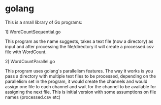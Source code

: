 # golang
This is a small library of Go programs:

1] WordCountSequential.go

   This program as the name suggests, takes a text file (now a directory) as input and after processing the file/directory it will create a processed.csv file with WordCount.

2] WordCountParallel.go

   This program uses golang's parallelism features. The way it works is you pass a directory with multiple text files to be processed, depending on the parallelism set in the program, it would create the channels and would assign one file to each channel and wait for the channel to be available for assigning the next file.
   This is initial version with some assumptions on file names (processed.csv etc)

